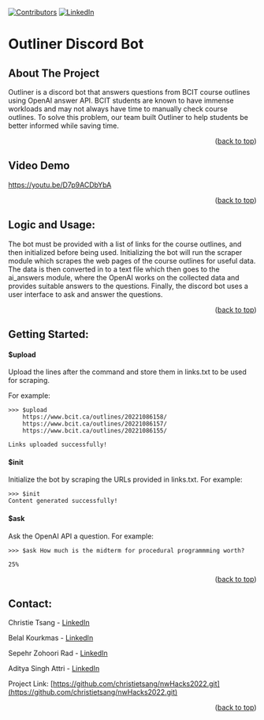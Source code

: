 <div id="top"></div>

[![Contributors][contributors-shield]][contributors-url]
[![LinkedIn][linkedin-shield]][linkedin-url]

# Outliner Discord Bot

## About The Project
Outliner is a discord bot that answers questions from BCIT course outlines using OpenAI answer API. BCIT students are known to have immense workloads and may not always have time to manually check course outlines.  To solve this problem, our team built Outliner to help students be better informed while saving time.

<p align="right">(<a href="#top">back to top</a>)</p>

## Video Demo
https://youtu.be/D7p9ACDbYbA

<p align="right">(<a href="#top">back to top</a>)</p>

## Logic and Usage:
The bot must be provided with a list of links for 
the course outlines, and then initialized before being used. Initializing 
the bot will run the scraper module which scrapes the web pages of the 
course outlines for useful data. The data is then converted in to a 
text file which then goes to the ai_answers module, where the OpenAI 
works on the collected data and provides suitable answers to the questions.
Finally, the discord bot uses a user interface to ask and answer the questions.

<p align="right">(<a href="#top">back to top</a>)</p>

## Getting Started:
#### $upload  
Upload the lines after the command and store them in links.txt to be used for scraping.

For example:
```
>>> $upload
    https://www.bcit.ca/outlines/20221086158/
    https://www.bcit.ca/outlines/20221086157/
    https://www.bcit.ca/outlines/20221086155/
  
Links uploaded successfully!
```

#### $init
Initialize the bot by scraping the URLs provided in links.txt. For example:
```
>>> $init
Content generated successfully!
```

#### $ask
Ask the OpenAI API a question. For example:
```
>>> $ask How much is the midterm for procedural programmming worth?

25%
```

<p align="right">(<a href="#top">back to top</a>)</p>

## Contact:
Christie Tsang - [LinkedIn](https://www.linkedin.com/in/christietsang/)

Belal Kourkmas - [LinkedIn](https://www.linkedin.com/in/belal-kourkmas/)

Sepehr Zohoori Rad - [LinkedIn](https://www.linkedin.com/in/sepehr-zohoori-rad/)

Aditya Singh Attri  - [LinkedIn](https://www.linkedin.com/in/aditya3650/)

Project Link: [https://github.com/christietsang/nwHacks2022.git](https://github.com/christietsang/nwHacks2022.git)

<p align="right">(<a href="#top">back to top</a>)</p>


<!-- MARKDOWN LINKS & IMAGES -->
<!-- https://www.markdownguide.org/basic-syntax/#reference-style-links -->
[contributors-shield]: https://img.shields.io/github/contributors/christietsang/nwHacks2022.svg?style=for-the-badge
[contributors-url]: https://github.com/christietsang/nwHacks2022/graphs/contributors
[license-shield]: https://img.shields.io/github/license/othneildrew/Best-README-Template.svg?style=for-the-badge
[linkedin-shield]: https://img.shields.io/badge/-LinkedIn-black.svg?style=for-the-badge&logo=linkedin&colorB=555
[linkedin-url]: https://www.linkedin.com/in/christietsang/
